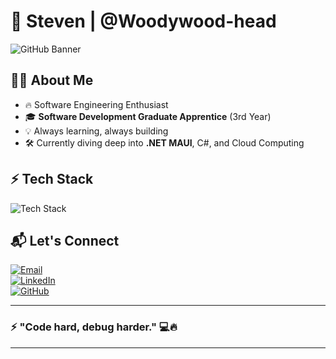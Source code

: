 # 🚀 **Steven** | @Woodywood-head  

![GitHub Banner](https://capsule-render.vercel.app/api?type=wave&color=gradient&height=150&section=header&text=Woodywood-head&fontSize=50&fontAlign=50&fontAlignY=35)

## 👨‍💻 About Me  

- 🔥 Software Engineering Enthusiast  
- 🎓 **Software Development Graduate Apprentice** (3rd Year)  
- 💡 Always learning, always building  
- 🛠️ Currently diving deep into **.NET MAUI**, C#, and Cloud Computing  

## ⚡ Tech Stack  

![Tech Stack](https://skillicons.dev/icons?i=csharp,dotnet,azure,aws,linux,python,typescript,react,tailwind,git,github,vscode&theme=dark)

## 📬 Let's Connect  

[![Email](https://img.shields.io/badge/Email-Send%20Me%20A%20Message-red?style=for-the-badge&logo=gmail&logoColor=white)](mailto:stevenorama@gmail.com)  
[![LinkedIn](https://img.shields.io/badge/LinkedIn-Let's%20Connect-blue?style=for-the-badge&logo=linkedin)](https://www.linkedin.com/in/steven-woodhead-654736207/)  
[![GitHub](https://img.shields.io/badge/GitHub-Follow%20Me-black?style=for-the-badge&logo=github)](https://github.com/Woodywood-head)

---

### ⚡ **"Code hard, debug harder."** 💻🔥  

---

